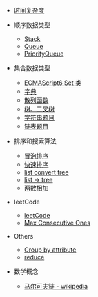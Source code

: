 - [时间复杂度](Algorithm/Time-Complexity.md)

- 顺序数据类型

  - [Stack](Algorithm/stack.md)
  - [Queue](Algorithm/queue.md)
  - [PriorityQueue](Algorithm/PriorityQueue.md)

- 集合数据类型

  - [ECMAScript6 Set 类](Algorithm/es-set.md)
  - [字典](Algorithm/Dictionary.md)
  - [散列函数](Algorithm/hashMap.md)
  - [树、二叉树](Algorithm/tree-data-structures.md)
  - [字符串题目](Algorithm/string-topic.md)
  - [链表题目](Algorithm/linked-topic.md)

- 排序和搜索算法

  - [冒泡排序](Algorithm/BubbleSort.md)
  - [快速排序](Algorithm/QuickSort.md)
  - [list convert tree](Algorithm/list-to-tree.md)
  - [list -> tree](Algorithm/list-2-tree.md)
  - [两数相加](Algorithm/add-two-numbers.md)
  
- leetCode

  - [leetCode](Algorithm/leetCode-part-1.md)
  - [Max Consecutive Ones](Algorithm/Max-Consecutive-1.md)
  <!-- - [找出最长连续步数](Algorithm/longStep.md) -->

- Others

  - [Group by attribute](Algorithm/Group-by-attribute.md)
  - [reduce](Algorithm/recursion.md)

- 数学概念

  - [马尔可夫链 - wikipedia](Algorithm/Markov-chain.md)



<!-- 

Max Consecutive Ones
算法框架

https://stackoverflow.com/questions/18017869/

[初学者应该了解的数据结构： Tree - 众成翻译](https://www.zcfy.cc/article/tree-data-structures-for-beginners)

-->
